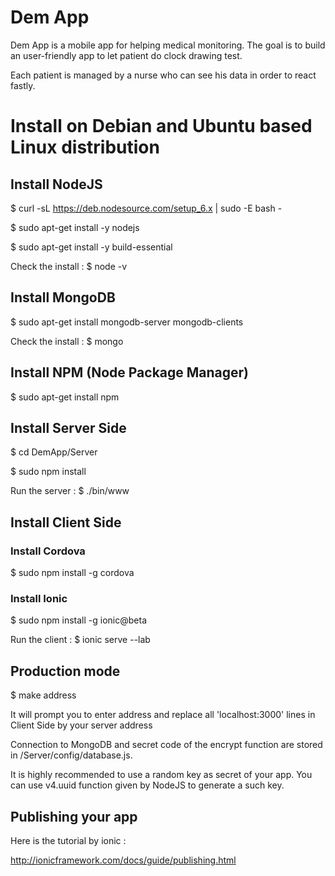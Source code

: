 # Dem App

Dem App is a mobile app for helping medical monitoring.
The goal is to build an user-friendly app to let patient do clock drawing test.

Each patient is managed by a nurse who can see his data in order to react fastly.

# Install on Debian and Ubuntu based Linux distribution

## Install NodeJS

$ curl -sL https://deb.nodesource.com/setup_6.x | sudo -E bash -

$ sudo apt-get install -y nodejs

$ sudo apt-get install -y build-essential

Check the install :
$ node -v

## Install MongoDB

$ sudo apt-get install mongodb-server mongodb-clients

Check the install :
$ mongo

## Install NPM (Node Package Manager)

$ sudo apt-get install npm

## Install Server Side

$ cd DemApp/Server

$ sudo npm install

Run the server :
$ ./bin/www


## Install Client Side

### Install Cordova

$ sudo npm install -g cordova

### Install Ionic

$ sudo npm install -g ionic@beta

Run the client :
$ ionic serve --lab

## Production mode
$ make address

It will prompt you to enter address and replace all 'localhost:3000' lines in Client Side by your server address

Connection to MongoDB and secret code of the encrypt function are stored in /Server/config/database.js.

It is highly recommended to use a random key as secret of your app. You can use v4.uuid function given by NodeJS to generate a such key.

## Publishing your app

Here is the tutorial by ionic :

http://ionicframework.com/docs/guide/publishing.html



